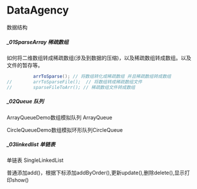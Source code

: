 # DataAgency
数据结构

##### _01SparseArray  稀疏数组

如何将二维数组转成稀疏数组(涉及到数据的压缩)，以及稀疏数组转成数组。以及文件的暂存等。

```java
          arrToSparse(); // 将数组转化成稀疏数组 并且稀疏数组转成数组
//        arrToSparseFile();  // 将数组转成稀疏数组文件
//        sparseFileToArr(); // 稀疏数组文件转成数组
```

##### _02Queue 队列

ArrayQueueDemo数组模拟队列 ArrayQueue

CircleQueueDemo数组模拟环形队列CircleQueue

##### _03linkedlist 单链表

单链表 SingleLinkedList

普通添加add()，根据下标添加addByOrder(),更新update(),删除delete(),显示打印show()